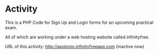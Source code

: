 # Activity
 This is a PHP Code for Sign Up and Login forms for an upcoming practical exam.

 All of which are working under a web hosting website called infinityfree.

 URL of this activity: http://apolonio.infinityfreeapp.com (inactive now)
